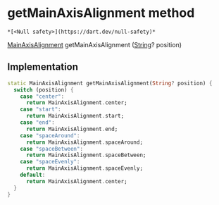 


# getMainAxisAlignment method




    *[<Null safety>](https://dart.dev/null-safety)*




[MainAxisAlignment](https://api.flutter.dev/flutter/rendering/MainAxisAlignment.html) getMainAxisAlignment
([String](https://api.flutter.dev/flutter/dart-core/String-class.html)? position)








## Implementation

```dart
static MainAxisAlignment getMainAxisAlignment(String? position) {
  switch (position) {
    case "center":
      return MainAxisAlignment.center;
    case "start":
      return MainAxisAlignment.start;
    case "end":
      return MainAxisAlignment.end;
    case "spaceAround":
      return MainAxisAlignment.spaceAround;
    case "spaceBetween":
      return MainAxisAlignment.spaceBetween;
    case "spaceEvenly":
      return MainAxisAlignment.spaceEvenly;
    default:
      return MainAxisAlignment.center;
  }
}
```







